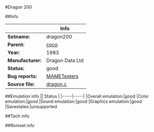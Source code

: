 #Dragon 200

##Info

||Info|
|-----|-----|
|**Setname:**|dragon200
|**Parent:**|[coco](coco.md)
|**Year:**|1983
|**Manufacturer:**|Dragon Data Ltd
|**Status:**|good
|**Bug reports:**|[MAMETesters](http://mametesters.org/view_all_set.php?type=1&temporary=y&search=dragon.c)
|**Source file:**|[dragon.c](https://github.com/mamedev/mame/blob/master/src/mess/drivers/dragon.c)

##Emulation info
|| Status |
|-----|-----|
|Overall emulation:|good
|Color emulation:|good
|Sound emulation:|good
|Graphics emulation:|good
|Savestates:|unsupported

##Tech info

##Romset info

<!--- START OF EDITED COMMENT DO NOT TOUCH TEXT ABOVE-->
